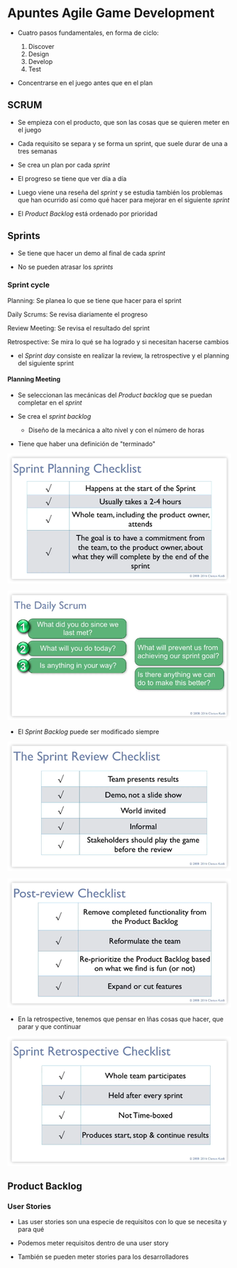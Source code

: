 # Apuntes Agile Game Development

* Cuatro pasos fundamentales, en forma de ciclo:

    1. Discover
    2. Design
    3. Develop
    4. Test
    
* Concentrarse en el juego antes que en el plan

## SCRUM

* Se empieza con el producto, que son las cosas que se quieren meter en el juego

* Cada requisito se separa y se forma un sprint, que suele durar de una a tres semanas

* Se crea un plan por cada *sprint*

* El progreso se tiene que ver día a día

* Luego viene una reseña del *sprint* y se estudia también los problemas que han ocurrido así como qué hacer para mejorar en el siguiente *sprint*

* El *Product Backlog* está ordenado por prioridad

## Sprints

* Se tiene que hacer un demo al final de cada *sprint* 

* No se pueden atrasar los *sprints*

### Sprint cycle

Planning: Se planea lo que se tiene que hacer para el sprint

Daily Scrums: Se revisa diariamente el progreso

Review Meeting: Se revisa el resultado del sprint

Retrospective: Se mira lo qué se ha logrado y si necesitan hacerse cambios

* el *Sprint day* consiste en realizar la review, la retrospective y el planning del siguiente sprint

#### Planning Meeting

* Se seleccionan las mecánicas del *Product backlog* que se puedan completar en el *sprint*

* Se crea el *sprint backlog*

    * Diseño de la mecánica a alto nivel y con el número de horas
    
* Tiene que haber una definición de "terminado"

![Planning Checklist](PlanningChecklist.png)

![Daily Scrum](DailyScrum.png)

* El *Sprint Backlog* puede ser modificado siempre

![Review Checklist](ReviewChecklist.png)

![Post-review Checklist](PostReviewChecklist.png)

* En la retrospective, tenemos que pensar en lñas cosas que hacer, que parar y que continuar

![Restrospective Checklist](RetrospectiveChecklist.png)

## Product Backlog

### User Stories

* Las user stories son una especie de requisitos con lo que se necesita y para qué

* Podemos meter requisitos dentro de una user story

* También se pueden meter stories para los desarrolladores


